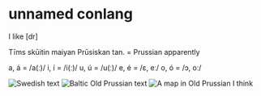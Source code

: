 # unnamed conlang

I like \[dr\]

Tīms skūitin maiyan Prūsiskan tan. = Prussian apparently

a, á = /a(ː)/
i, í = /i(ː)/
u, ú = /u(ː)/
e, é = /ɛ, eː/
o, ó = /ɔ, oː/

![Swedish text](https://www.language-museum.com/encyclopedia/s/swedish.gif)
![Baltic Old Prussian text](https://qph.cf2.quoracdn.net/main-qimg-a18f060e67ab881859178ef28e4c149b-pjlq)
![A map in Old Prussian I think](https://www.prusai.org/images/map.png)
